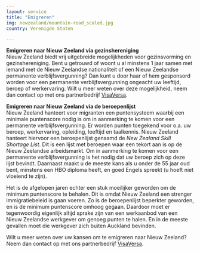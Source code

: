 ```yaml
---
layout: service
title: "Emigreren"
img: newzealand/mountain-road_scaled.jpg
country: Verenigde Staten

---
```

<strong>Emigreren naar Nieuw Zeeland via gezinshereniging</strong><br/>
Nieuw Zeeland biedt vrij uitgebreide mogelijkheden voor gezinsvorming en gezinshereniging. Bent u getrouwd of woont u al minstens 1 jaar samen met iemand met de Nieuw Zeelandse nationaliteit of een Nieuw Zeelandse permanente verblijfsvergunning? Dan kunt u door haar of hem gesponsord worden voor een permanente verblijfsvergunning ongeacht uw leeftijd, beroep of werkervaring. Wilt u meer weten over deze mogelijkheid, neem dan contact op met ons partnerbedrijf <a href="https://www.visaversa.com/" target="_blank">VisaVersa</a>.

<strong>Emigreren naar Nieuw Zeeland via de beroepenlijst</strong><br/>
Nieuw Zeeland hanteert voor migranten een puntensysteem waarbij een minimale puntenscore nodig is om in aanmerking te komen voor een permanente verblijfsvergunning. Er worden punten toegekend voor o.a. uw beroep, werkervaring, opleiding, leeftijd en taalkennis. Nieuw Zeeland hanteert hiervoor een beroepenlijst genaamd de <i>New Zealand Skill Shortage List</i>. Dit is een lijst met beroepen waar een tekort aan is op de Nieuw Zeelandse arbeidsmarkt. Om in aanmerking te komen voor een permanente verblijfsvergunning is het nodig dat uw beroep zich op deze lijst bevindt. Daarnaast maakt u de meeste kans als u onder de 55 jaar oud bent, minstens een HBO diploma heeft, en goed Engels spreekt (u hoeft niet vloeiend te zijn).

Het is de afgelopen jaren echter een stuk moeilijker geworden om de minimum puntenscore te behalen. Dit is omdat Nieuw Zeeland een strenger immigratiebeleid is gaan voeren. Zo is de beroepenlijst beperkter geworden, en is de minimum puntenscore omhoog gegaan. Daardoor moet er tegenwoordig eigenlijk altijd sprake zijn van een werkaanbod van een Nieuw Zeelandse werkgever om genoeg punten te halen. En in de meeste gevallen moet die werkgever zich buiten Auckland bevinden.

Wilt u meer weten over uw kansen om te emigreren naar Nieuw Zeeland? Neem dan contact op met ons partnerbedrijf <a href="https://www.visaversa.com/" target="_blank">VisaVersa</a>.
